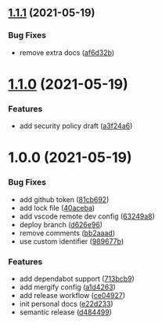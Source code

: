 ## [1.1.1](https://github.com/tianhaoz95/tianhaoz95.github.io/compare/v1.1.0...v1.1.1) (2021-05-19)


### Bug Fixes

* remove extra docs ([af6d32b](https://github.com/tianhaoz95/tianhaoz95.github.io/commit/af6d32bf573f325b6f204405a51022d37456c275))

# [1.1.0](https://github.com/tianhaoz95/tianhaoz95.github.io/compare/v1.0.0...v1.1.0) (2021-05-19)


### Features

* add security policy draft ([a3f24a6](https://github.com/tianhaoz95/tianhaoz95.github.io/commit/a3f24a648a588e8137401aaec07c439b03a1379b))

# 1.0.0 (2021-05-19)


### Bug Fixes

* add github token ([81cb692](https://github.com/tianhaoz95/tianhaoz95.github.io/commit/81cb692a206e60d3aef676f8bc9afdd310e0c884))
* add lock file ([40aceba](https://github.com/tianhaoz95/tianhaoz95.github.io/commit/40acebad746eb75cc35c6f81914956bc87c4b111))
* add vscode remote dev config ([63249a8](https://github.com/tianhaoz95/tianhaoz95.github.io/commit/63249a8da3fde10b51c6299ade3b698dafbba1f5))
* deploy branch ([d626e96](https://github.com/tianhaoz95/tianhaoz95.github.io/commit/d626e963e3b1ee34ebb9f99ed477ccf7316bc625))
* remove comments ([bb2aaad](https://github.com/tianhaoz95/tianhaoz95.github.io/commit/bb2aaad75d001969673fd87ce41e72c03ed1f360))
* use custom identifier ([989677b](https://github.com/tianhaoz95/tianhaoz95.github.io/commit/989677b8db5f05509b3ca30268d6edb4903687bd))


### Features

* add dependabot support ([713bcb9](https://github.com/tianhaoz95/tianhaoz95.github.io/commit/713bcb955c5a745948d41dfbda8ad9c503921f95))
* add mergify config ([a1d4263](https://github.com/tianhaoz95/tianhaoz95.github.io/commit/a1d4263958a33502e044043499954e9fddea5443))
* add release workflow ([ce04927](https://github.com/tianhaoz95/tianhaoz95.github.io/commit/ce049270cb22387d8a21931e4585d60f5aab974b))
* init personal docs ([e22d233](https://github.com/tianhaoz95/tianhaoz95.github.io/commit/e22d2338776fd9fb52c9c5b3709a9483790606f3))
* semantic release ([d484499](https://github.com/tianhaoz95/tianhaoz95.github.io/commit/d484499cea8b3cd9d0f8f363bb7fd500c53dc0d9))
